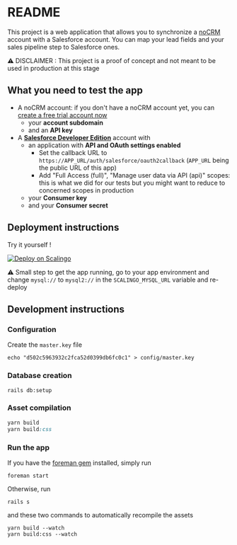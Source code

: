 # README

This project is a web application that allows you to synchronize a [noCRM](https://www.nocrm.io) account
with a Salesforce account. You can map your lead fields and your sales pipeline step
to Salesforce ones.

:warning: DISCLAIMER : This project is a proof of concept and not meant to be used in production at this stage

## What you need to test the app

- A noCRM account: if you don't have a noCRM account yet, you can [create a free trial account now](https://www.nocrm.io)
  - your **account subdomain**
  - and an **API key**
- A **[Salesforce Developer Edition](https://developer.salesforce.com/signup)** account with
  - an application with **API and OAuth settings enabled**
    - Set the callback URL to `https://APP_URL/auth/salesforce/oauth2callback` (`APP_URL` being the public URL of this app)
    - Add "Full Access (full)", "Manage user data via API (api)" scopes: this is what we did for our tests but you might want to reduce to concerned scopes
      in production
  - your **Consumer key**
  - and your **Consumer secret**

## Deployment instructions

Try it yourself !

[![Deploy on Scalingo](https://cdn.scalingo.com/deploy/button.svg)](https://my.scalingo.com/deploy?source=https://github.com/nocrm-io/salesforce-connector#main)

:warning: Small step to get the app running, go to your app environment and change `mysql://` to `mysql2://` in the  `SCALINGO_MYSQL_URL` variable and re-deploy

## Development instructions

### Configuration

Create the `master.key` file

```
echo "d502c5963932c2fca52d0399db6fc0c1" > config/master.key
```

### Database creation

```
rails db:setup
```

###  Asset compilation
```ruby
yarn build
yarn build:css
```

### Run the app

If you have the [foreman gem](https://github.com/ddollar/foreman) installed, simply run

```
foreman start
```

Otherwise, run

```
rails s
```

and these two commands to automatically recompile the assets

```
yarn build --watch
yarn build:css --watch
```
